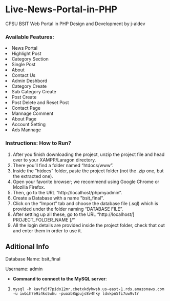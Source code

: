 # Live-News-Portal-in-PHP

CPSU BSIT Web Portal in PHP Design and Development by j-aldev

### Available Features:

<li> News Portal
<li> Highlight Post
<li> Category Section
<li> Single Post
<li> About
<li> Contact Us
<li> Admin Deshbord
<li> Category Create
<li> Sub Category Create
<li> Post Create
<li> Post Delete and Reset Post
<li> Contact Page
<li> Mannage Comment
<li> About Page
<li> Account Setting
<li> Ads Mannage

### Instructions: How to Run?

1.  After you finish downloading the project, unzip the project file and head over to your XAMPP/Laragon directory. <br/>
2.  There you’ll find a folder named “htdocs/www”. <br/>
3.  Inside the “htdocs” folder, paste the project folder (not the .zip one, but the extracted one). <br/>
4.  Open your favorite browser; we recommend using Google Chrome or Mozilla Firefox. <br/>
5.  Then, go to the URL “http://localhost/phpmyadmin“. <br/>
6.  Create a Database with a name "bsit_final". <br/>
7.  Click on the “Import” tab and choose the database file (.sql) which is provided under the folder naming “DATABASE FILE”. <br/>
8.  After setting up all these, go to the URL “http://localhost/[ PROJECT_FOLDER_NAME ]/“ <br/>
9.  All the login details are provided inside the project folder, check that out and enter them in order to use it. <br/>

## Aditional Info

Database Name: bsit_final

Username: admin <br/>
 

 - **Command to connect to the MySQL server**:
1. `mysql -h kavfu5f7pido12mr.cbetxkdyhwsb.us-east-1.rds.amazonaws.com -u iwbih7e9i4ko5whu -puoab8qpujs8v4hky ldvkpn5fi7uw9vtr`
